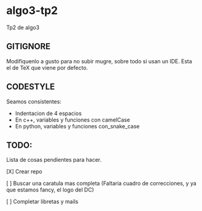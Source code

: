 # algo3-tp2
Tp2 de algo3

## GITIGNORE
Modifiquenlo a gusto para no subir mugre, sobre todo si usan un IDE.
Esta el de TeX que viene por defecto.


## CODESTYLE
Seamos consistentes:
- Indentacion de 4 espacios
- En c++, variables y funciones con camelCase
- En python, variables y funciones con_snake_case


## TODO:
Lista de cosas pendientes para hacer.

[X] Crear repo

[ ] Buscar una caratula mas completa (Faltaria cuadro de correcciones, y ya que estamos fancy, el logo del DC)

[ ] Completar libretas y mails
